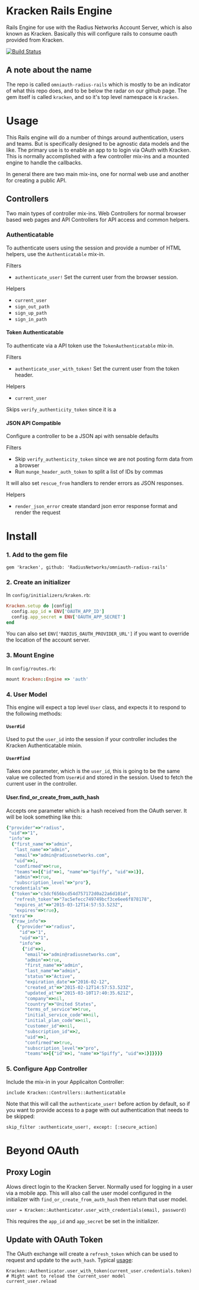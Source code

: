 # Kracken Rails Engine

Rails Engine for use with the Radius Networks Account Server, which is also known as Kracken. Basically this will configure rails to consume oauth provided from Kracken.

[![Build Status](https://travis-ci.org/RadiusNetworks/omniauth-radius-rails.svg)](https://travis-ci.org/RadiusNetworks/omniauth-radius-rails)

## A note about the name

The repo is called `omniauth-radius-rails` which is mostly to be an indicator of what this repo does, and to be below the radar on our github page. The gem itself is called `kracken`, and so it's top level namespace is `Kracken`.

# Usage

This Rails engine will do a number of things around authentication, users and teams. But is specifically designed to be agnostic data models and the like. The primary use is to enable an app to to login via OAuth with Kracken. This is normally accomplished with a few controller mix-ins and a mounted engine to handle the callbacks.


In general there are two main mix-ins, one for normal web use and another for creating a public API.


## Controllers

Two main types of controller mix-ins. Web Controllers for normal browser based web pages and API Controllers for API access and common helpers.

### Authenticatable

To authenticate users using the session and provide a number of HTML helpers, use the `Authenticatable` mix-in.

Filters

* `authenticate_user!` Set the current user from the browser session.

Helpers

* `current_user`
* `sign_out_path`
* `sign_up_path`
* `sign_in_path`


#### Token Authenticatable

To authenticate via a API token use the `TokenAuthenticatable` mix-in.

Filters

* `authenticate_user_with_token!` Set the current user from the token header.

Helpers

* `current_user`

Skips `verify_authenticity_token` since it is a

#### JSON API Compatible

Configure a controller to be a JSON api with sensable defaults

Filters

* Skip `verify_authenticity_token` since we are not posting form data from a browser
* Run `munge_header_auth_token` to split a list of IDs by commas

It will also set `rescue_from` handlers to render errors as JSON responses.

Helpers

* `render_json_error` create standard json error response format and render the request


# Install

### 1. Add to the gem file

    gem 'kracken', github: 'RadiusNetworks/omniauth-radius-rails'


### 2. Create an initializer

In `config/initializers/kraken.rb`:

```ruby
Kracken.setup do |config|
  config.app_id = ENV['OAUTH_APP_ID']
  config.app_secret = ENV['OAUTH_APP_SECRET']
end
```

You can also set `ENV['RADIUS_OAUTH_PROVIDER_URL']` if you want to override the location of the account server.

### 3. Mount Engine

In `config/routes.rb`:

```ruby
mount Kracken::Engine => 'auth'
```

### 4. User Model

This engine will expect a top level `User` class, and expects it to respond to the following methods:

#### `User#id`

Used to put the `user_id` into the session if your controller includes the Kracken Authenticatable mixin.

#### `User#find`

Takes one parameter, which is the `user_id`, this is going to be the same value we collected from `User#id` and stored in the session. Used to fetch the current user in the controller.

#### User.find_or_create_from_auth_hash

Accepts one parameter which is a hash received from the OAuth server. It will be look something like this:

```ruby
{"provider"=>"radius",
 "uid"=>"1",
 "info"=>
  {"first_name"=>"admin",
   "last_name"=>"admin",
   "email"=>"admin@radiusnetworks.com",
   "uid"=>1,
   "confirmed"=>true,
   "teams"=>[{"id"=>1, "name"=>"Spiffy", "uid"=>1}],
   "admin"=>true,
   "subscription_level"=>"pro"},
 "credentials"=>
  {"token"=>"c3dcf656bcd54d757172d0a22a6d101d",
   "refresh_token"=>"7ac5efecc749749bcf3ce6ee6f878178",
   "expires_at"=>"2015-03-12T14:57:53.523Z",
   "expires"=>true},
 "extra"=>
  {"raw_info"=>
    {"provider"=>"radius",
     "id"=>"1",
     "uid"=>"1",
     "info"=>
      {"id"=>1,
       "email"=>"admin@radiusnetworks.com",
       "admin"=>true,
       "first_name"=>"admin",
       "last_name"=>"admin",
       "status"=>"Active",
       "expiration_date"=>"2016-02-12",
       "created_at"=>"2015-02-12T14:57:53.523Z",
       "updated_at"=>"2015-03-10T17:40:35.621Z",
       "company"=>nil,
       "country"=>"United States",
       "terms_of_service"=>true,
       "initial_service_code"=>nil,
       "initial_plan_code"=>nil,
       "customer_id"=>nil,
       "subscription_id"=>2,
       "uid"=>1,
       "confirmed"=>true,
       "subscription_level"=>"pro",
       "teams"=>[{"id"=>1, "name"=>"Spiffy", "uid"=>1}]}}}}
```

### 5. Configure App Controller

Include the mix-in in your Applicaiton Controller:

```
include Kracken::Controllers::Authenticatable
```

Note that this will call the `authenticate_user!` before action by default, so if you want to provide access to a page with out authentication that needs to be skipped:

```
skip_filter :authenticate_user!, except: [:secure_action]
```

# Beyond OAuth

## Proxy Login

Alows direct login to the Kracken Server. Normally used for logging in a user
via a mobile app.  This will also call the user model configured in the
initializer with `find_or_create_from_auth_hash` then return that user model.

```
user = Kracken::Authenticator.user_with_credentials(email, password)
```

This requires the `app_id` and `app_secret` be set in the initializer.

## Update with OAuth Token

The OAuth exchange will create a `refresh_token` which can be used to request and update to the `auth_hash`. Typical [usage](https://github.com/RadiusNetworks/gamera/blob/sdk-config-kit-options/app/controllers/application_controller.rb):

```
Kracken::Authenticator.user_with_token(current_user.credentials.token)
# Might want to reload the current_user model
current_user.reload
```


